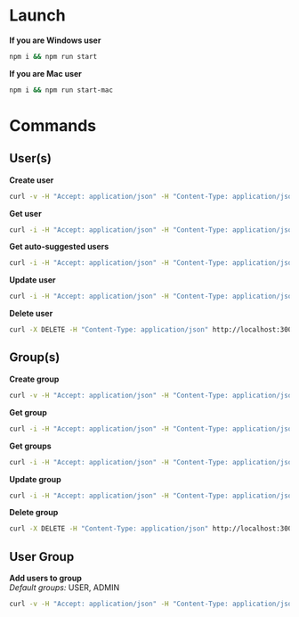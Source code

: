 # Launch
**If you are Windows user**
```bash
npm i && npm run start
```
**If you are Mac user**
```bash
npm i && npm run start-mac
```

# Commands

## User(s)
**Create user**
```bash
curl -v -H "Accept: application/json" -H "Content-Type: application/json" -X PUT --data '{"age":10,"login":"login@gmail.com","password":"password123"}' http://localhost:3000/user
```

**Get user**
```bash
curl -i -H "Accept: application/json" -H "Content-Type: application/json" http://localhost:3000/user/<id>
```

**Get auto-suggested users**
```bash
curl -i -H "Accept: application/json" -H "Content-Type: application/json" --data '{"limit":10,"loginSubstring":"login"}' http://localhost:3000/auto-suggested-users
```

**Update user**
```bash
curl -i -H "Accept: application/json" -H "Content-Type: application/json" --data '{<...>}' http://localhost:3000/user
```

**Delete user**
```bash
curl -X DELETE -H "Content-Type: application/json" http://localhost:3000/user/<id>
```

## Group(s)
**Create group**
```bash
curl -v -H "Accept: application/json" -H "Content-Type: application/json" -X PUT --data '{"name":"test_group","permissions":["READ"]}' http://localhost:3000/group
```

**Get group**
```bash
curl -i -H "Accept: application/json" -H "Content-Type: application/json" http://localhost:3000/group/<id>
```

**Get groups**
```bash
curl -i -H "Accept: application/json" -H "Content-Type: application/json" --data '{"limit":10}' http://localhost:3000/groups
```

**Update group**
```bash
curl -i -H "Accept: application/json" -H "Content-Type: application/json" --data '{<...>}' http://localhost:3000/group
```

**Delete group**
```bash
curl -X DELETE -H "Content-Type: application/json" http://localhost:3000/group/<id>
```

## User Group
**Add users to group**
<br>
_Default groups:_ USER, ADMIN
```bash
curl -v -H "Accept: application/json" -H "Content-Type: application/json" -X PUT --data '{"userIds":["1","2","3"],"group":"ADMIN"}' http://localhost:3000/user-group/add-users
```
